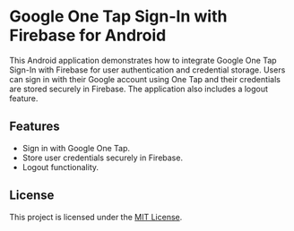 <!DOCTYPE html>
<html lang="en">

<head>
    <meta charset="UTF-8">
    <meta http-equiv="X-UA-Compatible" content="IE=edge">
    <meta name="viewport" content="width=device-width, initial-scale=1.0">
    <title>Google One Tap Sign-In with Firebase for Android</title>
</head>

<body>
    <h1>Google One Tap Sign-In with Firebase for Android</h1> 
    <p>This Android application demonstrates how to integrate Google One Tap Sign-In with Firebase for user authentication and credential storage. Users can sign in with their Google account using One Tap and their credentials are stored securely in Firebase. The application also includes a logout feature.</p>
    <h2>Features</h2>
    <ul>
        <li>Sign in with Google One Tap.</li>
        <li>Store user credentials securely in Firebase.</li>
        <li>Logout functionality.</li>
    </ul>
    <h2>License</h2>
    <p>This project is licensed under the <a href="LICENSE">MIT License</a>.</p>
</body>
</html>
